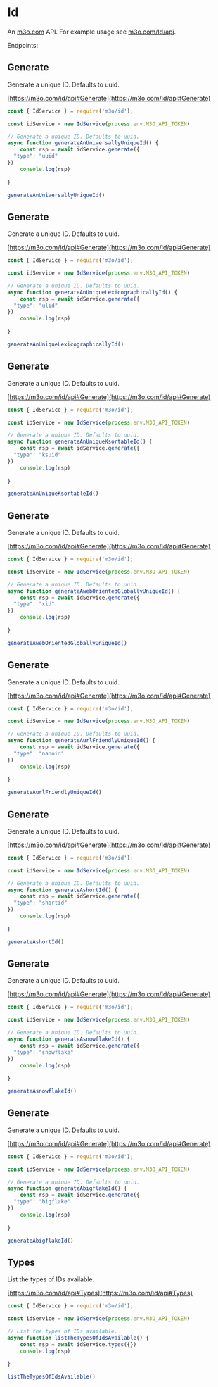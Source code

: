 # Id

An [m3o.com](https://m3o.com) API. For example usage see [m3o.com/Id/api](https://m3o.com/Id/api).

Endpoints:

## Generate

Generate a unique ID. Defaults to uuid.


[https://m3o.com/id/api#Generate](https://m3o.com/id/api#Generate)

```js
const { IdService } = require('m3o/id');

const idService = new IdService(process.env.M3O_API_TOKEN)

// Generate a unique ID. Defaults to uuid.
async function generateAnUniversallyUniqueId() {
	const rsp = await idService.generate({
  "type": "uuid"
})
	console.log(rsp)
	
}

generateAnUniversallyUniqueId()
```
## Generate

Generate a unique ID. Defaults to uuid.


[https://m3o.com/id/api#Generate](https://m3o.com/id/api#Generate)

```js
const { IdService } = require('m3o/id');

const idService = new IdService(process.env.M3O_API_TOKEN)

// Generate a unique ID. Defaults to uuid.
async function generateAnUniqueLexicographicallyId() {
	const rsp = await idService.generate({
  "type": "ulid"
})
	console.log(rsp)
	
}

generateAnUniqueLexicographicallyId()
```
## Generate

Generate a unique ID. Defaults to uuid.


[https://m3o.com/id/api#Generate](https://m3o.com/id/api#Generate)

```js
const { IdService } = require('m3o/id');

const idService = new IdService(process.env.M3O_API_TOKEN)

// Generate a unique ID. Defaults to uuid.
async function generateAnUniqueKsortableId() {
	const rsp = await idService.generate({
  "type": "ksuid"
})
	console.log(rsp)
	
}

generateAnUniqueKsortableId()
```
## Generate

Generate a unique ID. Defaults to uuid.


[https://m3o.com/id/api#Generate](https://m3o.com/id/api#Generate)

```js
const { IdService } = require('m3o/id');

const idService = new IdService(process.env.M3O_API_TOKEN)

// Generate a unique ID. Defaults to uuid.
async function generateAwebOrientedGloballyUniqueId() {
	const rsp = await idService.generate({
  "type": "xid"
})
	console.log(rsp)
	
}

generateAwebOrientedGloballyUniqueId()
```
## Generate

Generate a unique ID. Defaults to uuid.


[https://m3o.com/id/api#Generate](https://m3o.com/id/api#Generate)

```js
const { IdService } = require('m3o/id');

const idService = new IdService(process.env.M3O_API_TOKEN)

// Generate a unique ID. Defaults to uuid.
async function generateAurlFriendlyUniqueId() {
	const rsp = await idService.generate({
  "type": "nanoid"
})
	console.log(rsp)
	
}

generateAurlFriendlyUniqueId()
```
## Generate

Generate a unique ID. Defaults to uuid.


[https://m3o.com/id/api#Generate](https://m3o.com/id/api#Generate)

```js
const { IdService } = require('m3o/id');

const idService = new IdService(process.env.M3O_API_TOKEN)

// Generate a unique ID. Defaults to uuid.
async function generateAshortId() {
	const rsp = await idService.generate({
  "type": "shortid"
})
	console.log(rsp)
	
}

generateAshortId()
```
## Generate

Generate a unique ID. Defaults to uuid.


[https://m3o.com/id/api#Generate](https://m3o.com/id/api#Generate)

```js
const { IdService } = require('m3o/id');

const idService = new IdService(process.env.M3O_API_TOKEN)

// Generate a unique ID. Defaults to uuid.
async function generateAsnowflakeId() {
	const rsp = await idService.generate({
  "type": "snowflake"
})
	console.log(rsp)
	
}

generateAsnowflakeId()
```
## Generate

Generate a unique ID. Defaults to uuid.


[https://m3o.com/id/api#Generate](https://m3o.com/id/api#Generate)

```js
const { IdService } = require('m3o/id');

const idService = new IdService(process.env.M3O_API_TOKEN)

// Generate a unique ID. Defaults to uuid.
async function generateAbigflakeId() {
	const rsp = await idService.generate({
  "type": "bigflake"
})
	console.log(rsp)
	
}

generateAbigflakeId()
```
## Types

List the types of IDs available.


[https://m3o.com/id/api#Types](https://m3o.com/id/api#Types)

```js
const { IdService } = require('m3o/id');

const idService = new IdService(process.env.M3O_API_TOKEN)

// List the types of IDs available.
async function listTheTypesOfIdsAvailable() {
	const rsp = await idService.types({})
	console.log(rsp)
	
}

listTheTypesOfIdsAvailable()
```
